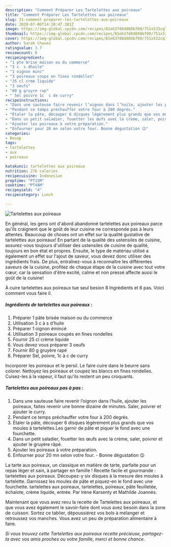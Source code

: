 ```yaml
---
description: "Comment Préparer Les Tartelettes aux poireaux"
title: "Comment Préparer Les Tartelettes aux poireaux"
slug: 31-comment-preparer-les-tartelettes-aux-poireaux
date: 2020-07-06T14:10:47.381Z
image: https://img-global.cpcdn.com/recipes/81e637d8d808b709/751x532cq70/tartelettes-aux-poireaux-photo-principale-de-la-recette.jpg
thumbnail: https://img-global.cpcdn.com/recipes/81e637d8d808b709/751x532cq70/tartelettes-aux-poireaux-photo-principale-de-la-recette.jpg
cover: https://img-global.cpcdn.com/recipes/81e637d8d808b709/751x532cq70/tartelettes-aux-poireaux-photo-principale-de-la-recette.jpg
author: Sarah Chavez
ratingvalue: 3.7
reviewcount: 8
recipeingredient:
- "1 pte brise maison ou du commerce"
- "3 c  s dhuile"
- "1 oignon minc"
- "3 poireaux coups en fines rondelles"
- "25 cl crme liquide"
- "3 oeufs"
- "80 g gruyre rap"
- " Sel poivre 1c  c de curry"
recipeinstructions:
- "Dans une sauteuse faire revenir l’oignon dans l’huile, ajouter les poireaux, faites revenir une bonne dizaine de minutes. Saler, poivrer et ajouter le curry."
- "Pendant ce temps préchauffer votre four à 200 degrés."
- "Étaler la pâte, découper 6 disques légèrement plus grands que vos moules à tartelettes.Les garnir de pâte et piquer le fond avec une fourchette."
- "Dans un petit saladier, fouetter les œufs avec la crème, saler, poivrer et ajouter le gruyère râpé."
- "Ajouter les poireaux à votre préparation."
- "Enfourner pour 20 mn selon votre four. Bonne dégustation 😉"
categories:
- Resep
tags:
- tartelettes
- aux
- poireaux

katakunci: tartelettes aux poireaux 
nutrition: 276 calories
recipecuisine: Indonesian
preptime: "PT15M"
cooktime: "PT48M"
recipeyield: "4"
recipecategory: Lunch

---
```



![Tartelettes aux poireaux](https://img-global.cpcdn.com/recipes/81e637d8d808b709/751x532cq70/tartelettes-aux-poireaux-photo-principale-de-la-recette.jpg)

En général, les gens ont d'abord abandonné tartelettes aux poireaux parce qu'ils craignent que le goût de leur cuisine ne corresponde pas à leurs attentes. Beaucoup de choses ont un effet sur la qualité gustative de tartelettes aux poireaux! En partant de la qualité des ustensiles de cuisine, assurez-vous toujours d'utiliser des ustensiles de cuisine de qualité, toujours en bon état et propres. Ensuite, le type de matériau utilisé a également un effet sur l'ajout de saveur, vous devez donc utiliser des ingrédients frais. De plus, entraînez-vous à reconnaître les différentes saveurs de la cuisine, profitez de chaque étape de la cuisine avec tout votre cœur, car la sensation d'être excité, calme et non pressé affecte aussi le goût de la cuisine!

<!--inarticleads1-->

À cuire tartelettes aux poireaux tue seul besion 8 Ingrédients et 6 pas. Voici comment vous faire il.

##### Ingrédients de tartelettes aux poireaux :

1. Préparer 1 pâte brisée maison ou du commerce
1. Utilisation 3 c à s d’huile
1. Préparer 1 oignon émincé
1. Utilisation 3 poireaux coupés en fines rondelles
1. Fournir 25 cl crème liquide
1. Vous devez vous préparer 3 oeufs
1. Fournir 80 g gruyère rapé
1. Préparer  Sel, poivre, 1c à c de curry


Incorporer les poireaux et le persil. Le faire cuire dans le beurre sans colorer. Nettoyez les poireaux et coupez les blancs en fines rondelles. Cuisez-les à la vapeur, il faut qu&#39;ils restent un peu croquants. 

<!--inarticleads2-->

##### Tartelettes aux poireaux pas à pas :

1. Dans une sauteuse faire revenir l’oignon dans l’huile, ajouter les poireaux, faites revenir une bonne dizaine de minutes. Saler, poivrer et ajouter le curry.
1. Pendant ce temps préchauffer votre four à 200 degrés.
1. Étaler la pâte, découper 6 disques légèrement plus grands que vos moules à tartelettes.Les garnir de pâte et piquer le fond avec une fourchette.
1. Dans un petit saladier, fouetter les œufs avec la crème, saler, poivrer et ajouter le gruyère râpé.
1. Ajouter les poireaux à votre préparation.
1. Enfourner pour 20 mn selon votre four. - Bonne dégustation 😉


La tarte aux poireaux, un classique en matière de tarte, parfaite pour un repas léger et sain, à partager en famille ! Recette facile et gourmande : tartelettes aux poireaux. Découpez-y six disques à la mesure des moules à tartelette. Garnissez les moules de pâte et piquez-en le fond avec une fourchette. tartelettes aux poireaux, tartelettes, poireaux, pâte feuilletée, échalote, crème liquide, entrée. Par Irène Karsenty et Mathilde Joannès. 

<!--inarticleads1-->

<p>
Maintenant que vous avez revu la recette de Tartelettes aux poireaux, et que vous avez également le savoir-faire dont vous avez besoin dans la zone de cuisson. Sortez ce tablier, dépoussiérez vos bols à mélanger et retroussez vos manches. Vous avez un peu de préparation alimentaire à faire.
</p>

<p>
<i>Si vous trouvez cette Tartelettes aux poireaux recette précieuse, partagez-la avec vos amis proches ou votre famille, merci et bonne chance.</i>
</p>
